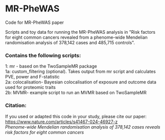# MR-PheWAS
Code for MR-PheWAS paper

Scripts and toy data for running the MR-PheWAS analysis in "Risk factors for eight common cancers revealed from a phenome-wide Mendelian randomisation analysis of 378,142 cases and 485,715 controls".

### Contains the following scripts:  
1: mr - based on the TwoSampleMR package  
1a: custom_filtering (optional). Takes output from mr script and calculates PVE, power and F-statistic  
2a: colocalisation- Bayesian colocalisation of exposure and outcome data used for proteomic traits  
2b: MVMR- example script to run an MVMR based on TwoSampleMR  

### Citation:
If you used or adapted this code in your study, please cite our paper: https://www.nature.com/articles/s41467-024-46927-z   
*Phenome-wide Mendelian randomisation analysis of 378,142 cases reveals risk factors for eight common cancers*


